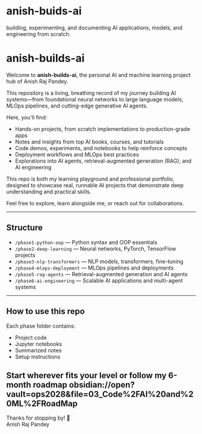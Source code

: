 # anish-buids-ai
building, experimenting, and documenting AI applications, models, and engineering from scratch.

# anish-builds-ai

Welcome to **anish-builds-ai**, the personal AI and machine learning project hub of Anish Raj Pandey.

This repository is a living, breathing record of my journey building AI systems—from foundational neural networks to large language models, MLOps pipelines, and cutting-edge generative AI agents.

Here, you'll find:  
- Hands-on projects, from scratch implementations to production-grade apps  
- Notes and insights from top AI books, courses, and tutorials  
- Code demos, experiments, and notebooks to help reinforce concepts  
- Deployment workflows and MLOps best practices  
- Explorations into AI agents, retrieval-augmented generation (RAG), and AI engineering  

This repo is both my learning playground and professional portfolio, designed to showcase real, runnable AI projects that demonstrate deep understanding and practical skills.

Feel free to explore, learn alongside me, or reach out for collaborations.

---

## Structure

- `/phase1-python-oop` — Python syntax and OOP essentials  
- `/phase2-deep-learning` — Neural networks, PyTorch, TensorFlow projects  
- `/phase3-nlp-transformers` — NLP models, transformers, fine-tuning  
- `/phase4-mlops-deployment` — MLOps pipelines and deployments  
- `/phase5-rag-agents` — Retrieval-augmented generation and AI agents  
- `/phase6-ai-engineering` — Scalable AI applications and multi-agent systems  

---
## How to use this repo

Each phase folder contains:  
- Project code  
- Jupyter notebooks  
- Summarized notes  
- Setup instructions  

Start wherever fits your level or follow my 6-month roadmap obsidian://open?vault=ops2028&file=03_Code%2FAI%20and%20ML%2FRoadMap 
---

Thanks for stopping by! 🚀  
Anish Raj Pandey

